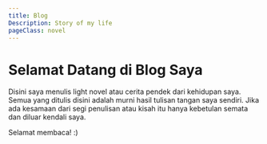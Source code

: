 ```yaml
---
title: Blog
Description: Story of my life
pageClass: novel
---
```

# Selamat Datang di Blog Saya

Disini saya menulis light novel atau cerita pendek dari kehidupan saya. Semua yang ditulis disini adalah murni
hasil tulisan tangan saya sendiri. Jika ada kesamaan dari segi penulisan atau kisah itu hanya kebetulan semata dan
diluar kendali saya. 


Selamat membaca! :)